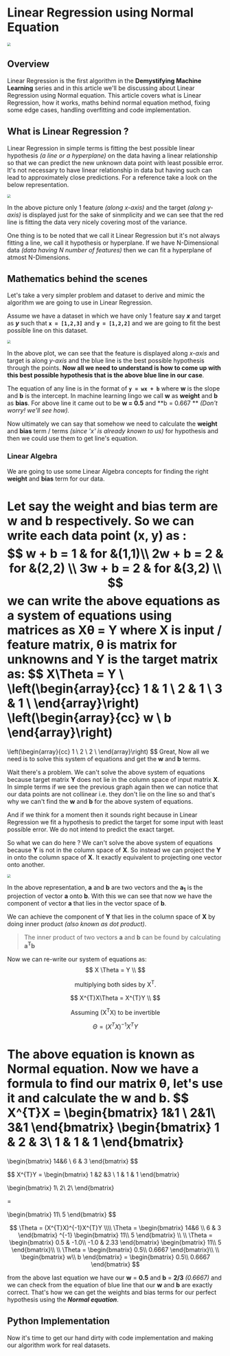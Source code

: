 # Linear Regression using Normal Equation

<img src="/Users/swayam/Desktop/linear_regression/images/head.jpeg" style="zoom:50%;" />

## Overview

Linear Regression is the first algorithm in the **Demystifying Machine Learning** series and in this article we'll be discussing about Linear Regression using Normal equation. This article covers what is Linear Regression, how it works, maths behind normal equation method, fixing some edge cases, handling overfitting and code implementation.

## What is Linear Regression ?

Linear Regression in simple terms is fitting the best possible linear hypothesis *(a line or a hyperplane)* on the data having a linear relationship so that we can predict the new unknown data point with least possible error. It's not necessary to have linear relationship in data but having such can lead to approximately close predictions. For a reference take a look on the below representation.

<img src="/Users/swayam/Desktop/linear_regression/images/intro_linear_reg.png" style="zoom:50%;" />

In the above picture only 1 feature *(along x-axis)* and the target *(along y-axis)* is displayed just for the sake of sinmplicity and we can see that the red line is fitting the data very nicely covering most of the variance. 

One thing is to be noted that we call it Linear Regression but it's not always fitting a line, we call it hypothesis or hyperplane. If we have N-Dimensional data *(data having N number of features)* then we can fit a hyperplane of atmost N-Dimensions.



## Mathematics behind the scenes

Let's take a very simpler problem and dataset to derive and mimic the algorithm we are going to use in Linear Regression. 

Assume we have a dataset in which we have only 1 feature say ***x*** and target as ***y*** such that **` x = [1,2,3] `** and **` y = [1,2,2] `** and we are going to fit the best possible line on this dataset.

<img src="/Users/swayam/Desktop/linear_regression/images/plot1.png" style="zoom:50%;" />

In the above plot, we can see that the feature is displayed along *x-axis* and target is along *y-axis* and the blue line is the best possible hypothesis through the points. **Now all we need to understand is how to come up with this best possible hypothesis that is the above blue line in our case**.

The equation of any line is in the format of **`y = wx + b`** where **w** is the slope and **b** is the intercept. In machine learning lingo we call **w** as **weight** and **b** as **bias**. For above line it came out to be **w = 0.5** and **b = 0.667 ** *(Don't worry! we'll see how).*

Now ultimately we can say that somehow we need to calculate the **weight** and **bias** term / terms *(since 'x' is already known to us)* for hypothesis and then we could use them to get line's equation.

### Linear Algebra

We are going to use some Linear Algebra concepts for finding the right **weight** and **bias** term for our data. 

Let say the weight and bias term are **w** and **b** respectively. So we can write each data point (x, y) as : 
$$
w + b = 1 & for &(1,1)\\
2w + b = 2 & for &(2,2) \\
3w + b = 2 & for &(3,2) \\
$$
we can write the above equations as a system of equations using matrices as **X&theta; = Y** where **X** is input / feature matrix, **&theta;** is matrix for unknowns and **Y** is the target matrix as: 
$$
X\Theta = Y \\
\left(\begin{array}{cc} 
1 & 1 \\
2 & 1 \\
3 & 1 \\
\end{array}\right)
\left(\begin{array}{cc} 
w \\ 
b
\end{array}\right)
=
\left(\begin{array}{cc} 
1 \\
2 \\
2 \\
\end{array}\right)
$$
Great, Now all we need is to solve this system of equations and get the **w** and **b** terms.

Wait there's a problem. We can't solve the above system of equations because target matrix **Y** does not lie in the column space of input matrix **X**. In simple terms if we see the previous graph again then we can notice that our data points are not collinear i.e. they don't lie on the line so and that's why we can't find the **w** and **b** for the above system of equations.

And if we think for a moment then it sounds right because in Linear Regression we fit a hypothesis to predict the target for some input with least possible error. We do not intend to predict the exact target.

So what we can do here ? We can't solve the above system of equations because **Y** is not in the column space of **X**. So instead   we can project the **Y** in onto the column space of **X**. It exactly equivalent to projecting one vector onto another.

<img src="/Users/swayam/Desktop/linear_regression/images/Projection_and_rejection.png" style="zoom:50%;" />

In the above representation, **a** and **b** are two vectors and the **a<sub>1</sub>** is the projection of vector **a** onto **b**. With this we can see that now we have the component of vector **a** that lies in the vector space of **b**. 

We can achieve the component of **Y** that lies in the column space of **X** by doing inner product *(also known as dot product)*. 

> The inner product of two vectors **a** and **b** can be found by calculating **a<sup>T</sup>b** 

Now we can re-write our system of equations as:
$$
X \Theta = Y \\
$$

<center>multiplying both sides by X<sup>T</sup>.</center>

$$
X^{T}X\Theta = X^{T}Y \\ 
$$

<center>Assuming (X<sup>T</sup>X) to be invertible</center>

$$
\Theta = (X^{T}X)^{-1}X^{T}Y
$$

The above equation is known as **Normal equation**. Now we have a formula to find our matrix &theta;, let's use it and calculate the **w** and **b**. 
$$
X^{T}X = \begin{bmatrix}
 1&1 \\ 
 2&1\\ 
 3&1
\end{bmatrix}
\begin{bmatrix}
1 & 2 & 3\\ 
1 & 1 & 1
\end{bmatrix}
 = 
\begin{bmatrix}
 14&6 \\ 
6 & 3
\end{bmatrix}
$$

$$
X^{T}Y = \begin{bmatrix}
1 &2  &3 \\ 
1 & 1 & 1
\end{bmatrix}

\begin{bmatrix}
1\\ 
2\\ 
2\\
\end{bmatrix}

= 

\begin{bmatrix}
11\\ 
5
\end{bmatrix}
$$

$$
\Theta = (X^{T}X)^{-1}X^{T}Y \\\\
\Theta = 
\begin{bmatrix}
 14&6 \\ 
6 & 3
\end{bmatrix} ^{-1}
\begin{bmatrix}
11\\ 
5
\end{bmatrix} \\ \\
\Theta = 
\begin{bmatrix}
0.5 & -1.0\\ 
-1.0 & 2.33
\end{bmatrix}
\begin{bmatrix}
11\\ 
5
\end{bmatrix}\\ \\
\Theta = 
\begin{bmatrix}
0.5\\ 
0.6667
\end{bmatrix}\\ \\
\begin{bmatrix}
w\\ 
b
\end{bmatrix} = 
\begin{bmatrix}
0.5\\ 
0.6667
\end{bmatrix}
$$

from the above last equation we have our **w** = **0.5** and **b** = **2/3** *(0.6667)* and we can check from the equation of blue line that our **w** and **b** are exactly correct. That's how we can get the weights and bias terms for our perfect hypothesis using the ***Normal equation***.

## Python Implementation

Now it's time to get our hand dirty with code implementation and making our algorithm work for real datasets.
